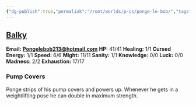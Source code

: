 ```yaml
---
{"dg-publish":true,"permalink":"/root/worlds/p-cs/ponge-le-bob/","tags":["Horror","Tauhu"]}
---
```


## [Balky](Balky.md)

**Email:** **Pongelebob213@hotmail.com**
**HP:** 41/41
**Healing:** 1/1
**Cursed Energy:** 1/1
**Speed:** 6/6
**Might:** 11/11
**Sanity:** 1/1
**Knowledge:** 0/0
**Luck:** 0/0
**Madness:** 2/2
**Exhaustion:** 17/17

### **Pump Covers** 

Ponge strips of his pump covers and powers up. Whenever he gets in a  weightlifting pose he can double in maximum strength.
